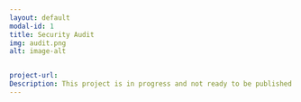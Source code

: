 ```yaml
---
layout: default
modal-id: 1
title: Security Audit
img: audit.png
alt: image-alt


project-url: 
Description: This project is in progress and not ready to be published just yet. Please contact me if you'd like a sneak peek. Otherwise, stay tuned!
---
```

